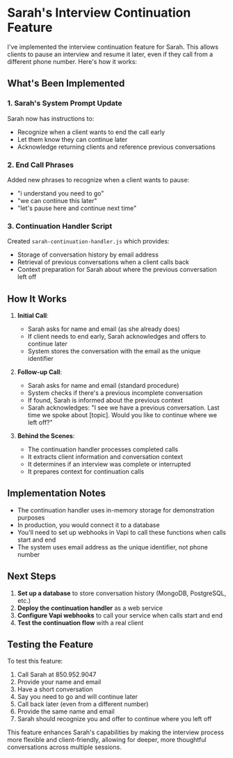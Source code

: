 # Sarah's Interview Continuation Feature

I've implemented the interview continuation feature for Sarah. This allows clients to pause an interview and resume it later, even if they call from a different phone number. Here's how it works:

## What's Been Implemented

### 1. Sarah's System Prompt Update
Sarah now has instructions to:
- Recognize when a client wants to end the call early
- Let them know they can continue later
- Acknowledge returning clients and reference previous conversations

### 2. End Call Phrases
Added new phrases to recognize when a client wants to pause:
- "i understand you need to go"
- "we can continue this later"
- "let's pause here and continue next time"

### 3. Continuation Handler Script
Created `sarah-continuation-handler.js` which provides:
- Storage of conversation history by email address
- Retrieval of previous conversations when a client calls back
- Context preparation for Sarah about where the previous conversation left off

## How It Works

1. **Initial Call**:
   - Sarah asks for name and email (as she already does)
   - If client needs to end early, Sarah acknowledges and offers to continue later
   - System stores the conversation with the email as the unique identifier

2. **Follow-up Call**:
   - Sarah asks for name and email (standard procedure)
   - System checks if there's a previous incomplete conversation
   - If found, Sarah is informed about the previous context
   - Sarah acknowledges: "I see we have a previous conversation. Last time we spoke about [topic]. Would you like to continue where we left off?"

3. **Behind the Scenes**:
   - The continuation handler processes completed calls
   - It extracts client information and conversation context
   - It determines if an interview was complete or interrupted
   - It prepares context for continuation calls

## Implementation Notes

- The continuation handler uses in-memory storage for demonstration purposes
- In production, you would connect it to a database
- You'll need to set up webhooks in Vapi to call these functions when calls start and end
- The system uses email address as the unique identifier, not phone number

## Next Steps

1. **Set up a database** to store conversation history (MongoDB, PostgreSQL, etc.)
2. **Deploy the continuation handler** as a web service
3. **Configure Vapi webhooks** to call your service when calls start and end
4. **Test the continuation flow** with a real client

## Testing the Feature

To test this feature:
1. Call Sarah at 850.952.9047
2. Provide your name and email
3. Have a short conversation
4. Say you need to go and will continue later
5. Call back later (even from a different number)
6. Provide the same name and email
7. Sarah should recognize you and offer to continue where you left off

This feature enhances Sarah's capabilities by making the interview process more flexible and client-friendly, allowing for deeper, more thoughtful conversations across multiple sessions.

